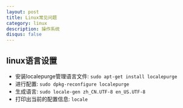 ```yaml
---
layout: post
title: Linux常见问题
category: linux
description: 操作系统
disqus: false
---
```


## linux语言设置
* 安装localepurge管理语言文件: `sudo apt-get install localepurge`
* 进行配置: `sudo dpkg-reconfigure localepurge`
* 生成语言: `sudo locale-gen zh_CN.UTF-8 en_US.UTF-8`
* 打印出当前的配置信息: `locale`
